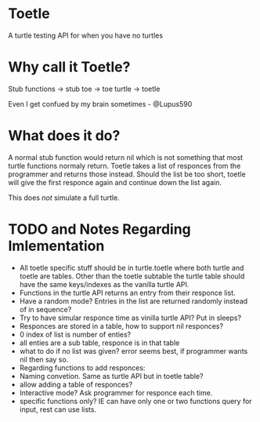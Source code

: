 # Toetle
A turtle testing API for when you have no turtles

# Why call it Toetle?
Stub functions -> stub toe -> toe turtle -> toetle

Even I get confued by my brain sometimes - @Lupus590

# What does it do?
A normal stub function would return nil which is not something that most turtle functions normaly return. Toetle takes a list of responces from the programmer and returns those instead. Should the list be too short, toetle will give the first responce again and continue down the list again.

This does *not* simulate a full turtle.

# TODO and Notes Regarding Imlementation
* All toetle specific stuff should be in turtle.toetle where both turtle and toetle are tables. Other than the toetle subtable the turtle table should have the same keys/indexes as the vanilla turtle API.
* Functions in the turtle API returns an entry from their responce list.
* Have a random mode? Entries in the list are returned randomly instead of in sequence?
* Try to have simular responce time as vinilla turtle API? Put in sleeps?
* Responces are stored in a table, how to support nil responces?
 * 0 index of list is number of enties?
 * all enties are a sub table, responce is in that table
 * what to do if no list was given? error seems best, if programmer wants nil then say so.
* Regarding functions to add responces:
 * Naming convetion. Same as turtle API but in toetle table?
 * allow adding a table of responces?
* Interactive mode? Ask programmer for responce each time.
 * specific functions only? IE can have only one or two functions query for input, rest can use lists.
